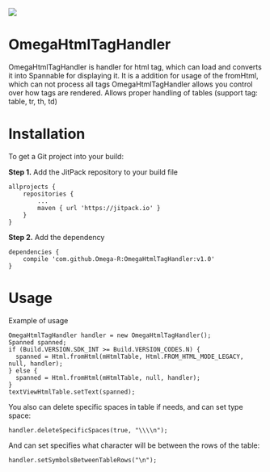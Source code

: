 [![](https://jitpack.io/v/Omega-R/OmegaHtmlTagHandler.svg)](https://jitpack.io/#Omega-R/OmegaHtmlTagHandler)
# OmegaHtmlTagHandler

OmegaHtmlTagHandler is handler for html tag, which can load and converts it into Spannable for displaying it.
It is a addition for usage of the fromHtml, which can not process all tags
OmegaHtmlTagHandler allows you control over how tags are rendered. Allows proper handling of tables (support tag: table, tr, th, td)

# Installation
To get a Git project into your build:

**Step 1.** Add the JitPack repository to your build file
```
allprojects {
    repositories {
        ...
        maven { url 'https://jitpack.io' }
    }
}
```
**Step 2.** Add the dependency
```
dependencies {
    compile 'com.github.Omega-R:OmegaHtmlTagHandler:v1.0'
}
```

# Usage
Example of usage
```
OmegaHtmlTagHandler handler = new OmegaHtmlTagHandler();
Spanned spanned;
if (Build.VERSION.SDK_INT >= Build.VERSION_CODES.N) {
  spanned = Html.fromHtml(mHtmlTable, Html.FROM_HTML_MODE_LEGACY, null, handler);
} else {
  spanned = Html.fromHtml(mHtmlTable, null, handler);
}
textViewHtmlTable.setText(spanned);
```
You also can delete specific spaces in table if needs, and can set type space:
```
handler.deleteSpecificSpaces(true, "\\\\n");
```
And can set specifies what character will be between the rows of the table:
```
handler.setSymbolsBetweenTableRows("\n");
```
